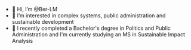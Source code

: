- 🍎 Hi, I’m @Ber-LM
- 🥝 I’m interested in complex systems, public administration and sustainable development
- 🍣 I recently completed a Bachelor's degree in Politics and Public Administration and I'm currently studying an MS in Sustainable Impact Analysis

<!---
Ber-LM/Ber-LM is a ✨ special ✨ repository because its `README.md` (this file) appears on your GitHub profile.
You can click the Preview link to take a look at your changes.
--->
